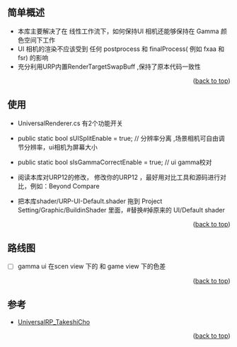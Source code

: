 <div id="top"></div>
<!--
*** Thanks for checking out the Best-README-Template. If you have a suggestion
*** that would make this better, please fork the repo and create a pull request
*** or simply open an issue with the tag "enhancement".
*** Don't forget to give the project a star!
*** Thanks again! Now go create something AMAZING! :D
-->



<!-- PROJECT SHIELDS -->
<!--
*** I'm using markdown "reference style" links for readability.
*** Reference links are enclosed in brackets [ ] instead of parentheses ( ).
*** See the bottom of this document for the declaration of the reference variables
*** for contributors-url, forks-url, etc. This is an optional, concise syntax you may use.
*** https://www.markdownguide.org/basic-syntax/#reference-style-links
-->




<!-- ABOUT THE PROJECT -->
## 简单概述

* 本库主要解决了在  线性工作流下，如何保持UI 相机还能够保持在 Gamma 颜色空间下工作
* UI 相机的渲染不应该受到 任何 postprocess 和 finalProcess( 例如 fxaa 和 fsr) 的影响
* 充分利用URP内置RenderTargetSwapBuff ,保持了原本代码一致性

<p align="right">(<a href="#top">back to top</a>)</p>




## 使用
* UniversalRenderer.cs 有2个功能开关
* public static bool sUISplitEnable = true; // 分辨率分离 ,场景相机可自由调节分辨率，ui相机为屏幕大小
* public static bool sIsGammaCorrectEnable = true; // ui gamma校对

* 阅读本库对URP12的修改， 修改你的URP12 ，最好用对比工具和源码进行对比，例如：Beyond Compare 
* 把本库shader/URP-UI-Default.shader 拖到  Project Setting/Graphic/BuildinShader 里面，#替换#掉原来的 UI/Default shader

<p align="right">(<a href="#top">back to top</a>)</p>



<!-- ROADMAP -->
## 路线图

- [ ]  gamma ui 在scen view 下的 和 game view 下的色差



<p align="right">(<a href="#top">back to top</a>)</p>





<!-- ACKNOWLEDGMENTS -->
## 参考
* [UniversalRP_TakeshiCho](https://github.com/devagame/UniversalRP_TakeshiCho)


<p align="right">(<a href="#top">back to top</a>)</p>


